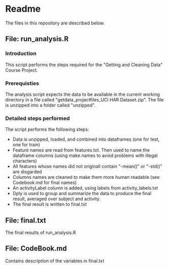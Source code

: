 
# Readme

The files in this repository are described below.

## File: run_analysis.R

### Introduction

This script performs the steps required for the "Getting and Cleaning Data" Course Project.

### Prerequisties

The analysis script expects the data to be available in the current working directory in a file called "getdata_projectfiles_UCI HAR Dataset.zip". The file is unzipped into a folder called "unzipped".

### Detailed steps performed

The script performs the following steps:

 - Data is unzipped, loaded, and combined into dataframes (one for test, one for train)
 - Feature names are read from features.txt. Then used to name the dataframe columns (using make.names to avoid problems with illegal characters)
  - All features whose names did not originall contain "-mean()" or "-std()" are disgarded
  - Columns names are cleaned to make them more human readable (see Codebook.md for final names)
  - An activityLabel column is added, using labels from activity_labels.txt
  - Dply is used to group and summarize the data to produce the final result, averaged over subject and activity.
  - The final result is written to final.txt

## File: final.txt

The final results of run_analysis.R

## File: CodeBook.md

Contains description of the variables in final.txt

